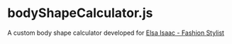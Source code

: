# bodyShapeCalculator.js
A custom body shape calculator developed for [Elsa Isaac - Fashion Stylist](http://elsaisaac.com/your-body/) 
